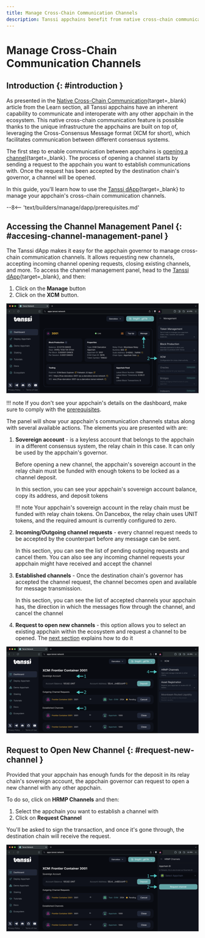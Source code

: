 ```yaml
---
title: Manage Cross-Chain Communication Channels
description: Tanssi appchains benefit from native cross-chain communication, which allows fast and secure bridging leveraging the architecture they are built on top of.
---
```


# Manage Cross-Chain Communication Channels

## Introduction {: #introduction }

As presented in the [Native Cross-Chain Communication](/learn/framework/xcm/){target=\_blank} article from the Learn section, all Tanssi appchains have an inherent capability to communicate and interoperate with any other appchain in the ecosystem. This native cross-chain communication feature is possible thanks to the unique infrastructure the appchains are built on top of, leveraging the Cross-Consensus Message format (XCM for short), which facilitates communication between different consensus systems.

The first step to enable communication between appchains is [opening a channel](/learn/framework/xcm/#channel-registration){target=\_blank}. The process of opening a channel starts by sending a request to the appchain you want to establish communications with. Once the request has been accepted by the destination chain's governor, a channel will be opened. 

In this guide, you'll learn how to use the [Tanssi dApp](https://apps.tanssi.network){target=\_blank} to manage your appchain's cross-chain communication channels.

--8<-- 'text/builders/manage/dapp/prerequisites.md'

## Accessing the Channel Management Panel {: #accesing-channel-management-panel }

The Tanssi dApp makes it easy for the appchain governor to manage cross-chain communication channels. It allows requesting new channels, accepting incoming channel opening requests, closing existing channels, and more. To access the channel management panel, head to the [Tanssi dApp](https://apps.tanssi.network/){target=\_blank}, and then: 

1. Click on the **Manage** button
2. Click on the **XCM** button.

![Accessing the channel management panel](/images/builders/manage/dapp/xcm-channels/xcm-channels-1.webp)

!!! note
    If you don't see your appchain's details on the dashboard, make sure to comply with the [prerequisites](#checking-prerequisites).

The panel will show your appchain's communication channels status along with several available actions. The elements you are presented with are:

1. **Sovereign account** - is a keyless account that belongs to the appchain in a different consensus system, the relay chain in this case. It can only be used by the appchain's governor. 

    Before opening a new channel, the appchain's sovereign account in the relay chain must be funded with enough tokens to be locked as a channel deposit.

    In this section, you can see your appchain's sovereign account balance, copy its address, and deposit tokens

    !!! note
        Your appchain's sovereign account in the relay chain must be funded with relay chain tokens. On Dancebox, the relay chain uses UNIT tokens, and the required amount is currently configured to zero.

2. **Incoming/Outgoing channel requests** - every channel request needs to be accepted by the counterpart before any message can be sent. 

    In this section, you can see the list of pending outgoing requests and cancel them. You can also see any incoming channel requests your appchain might have received and accept the channel

3. **Established channels** - Once the destination chain's governor has accepted the channel request, the channel becomes open and available for message transmission.

    In this section, you can see the list of accepted channels your appchain has, the direction in which the messages flow through the channel, and cancel the channel

4. **Request to open new channels** - this option allows you to select an existing appchain within the ecosystem and request a channel to be opened. The [next section](#request-new-channel) explains how to do it

![The channel management panel](/images/builders/manage/dapp/xcm-channels/xcm-channels-2.webp)

## Request to Open New Channel {: #request-new-channel }

Provided that your appchain has enough funds for the deposit in its relay chain's sovereign account, the appchain governor can request to open a new channel with any other appchain. 

To do so, click on **HRMP Channels** and then:

1. Select the appchain you want to establish a channel with
2. Click on **Request Channel**

You'll be asked to sign the transaction, and once it's gone through, the destination chain will receive the request. 

![Channel opening request](/images/builders/manage/dapp/xcm-channels/xcm-channels-3.webp)
